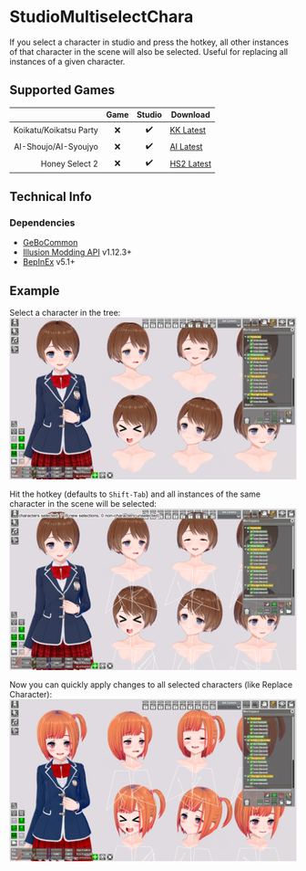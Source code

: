 # StudioMultiselectChara

If you select a character in studio and press the hotkey, all other instances of that character in the scene will also be selected. Useful for replacing all instances of a given character.

## Supported Games

|                         | Game  | Studio  | Download     |
| ----------------------: | :---: | :-----: | ------------ |
| Koikatu/Koikatsu Party  | ❌    | ✔️      | [KK Latest]  |
| AI-Shoujo/AI-Syoujyo    | ❌    | ✔️      | [AI Latest]  |
| Honey Select 2          | ❌    | ✔️      | [HS2 Latest] |


## Technical Info

### Dependencies

- [GeBoCommon](https://github.com/GeBo1/GeBoPlugins)
- [Illusion Modding API](https://github.com/IllusionMods/IllusionModdingAPI) v1.12.3+
- [BepInEx](https://github.com/BepInEx/BepInEx) v5.1+


## Example

Select a character in the tree:
![Select character in tree](README_Images/ex-01-01.png)

Hit the hotkey (defaults to `Shift-Tab`) and all instances of the same character in the scene will be selected:
![Select character in tree](README_Images/ex-01-02.png)

Now you can quickly apply changes to all selected characters (like Replace Character):
![Select character in tree](README_Images/ex-01-03.png)

[//]: # (## Latest Links)

[AI Latest]: https://github.com/GeBo1/GeBoPlugins/releases/download/r6/AI_StudioMultiselectChara.v0.9.1.zip "v0.9.1"
[HS2 Latest]: https://github.com/GeBo1/GeBoPlugins/releases/download/r6/HS2_StudioMultiselectChara.v0.9.1.zip "v0.9.1"
[KK Latest]: https://github.com/GeBo1/GeBoPlugins/releases/download/r6/KK_StudioMultiselectChara.v0.9.1.zip "v0.9.1"

